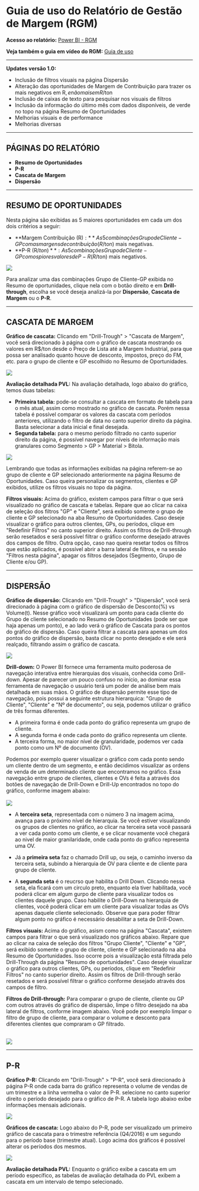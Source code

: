 # Guia de uso do Relatório de Gestão de Margem (RGM)

**Acesso ao relatório:** [Power BI - RGM](https://app.powerbi.com/groups/363fc772-dd63-4b14-9874-23adbff5b394/reports/86144c27-0021-4000-8f7c-6361bf0873e2/ReportSectiond4541df725c8d50c0f4c)

**Veja também o guia em vídeo do RGM:** [Guia de uso](https://arcelormittal.sharepoint.com/:v:/r/sites/arames/espaco-share/BBA/maisvalor/Documentos%20Compartilhados/Guia%20RGM%201.0.mp4?csf=1&e=VCe0hf)
___
**Updates versão 1.0:**
 - Inclusão de filtros visuais na página Dispersão
- Alteração das oportunidades de Margem de Contribuição para trazer os mais negativos em R$, e não mais em R$/ton
- Inclusão de caixas de texto para pesquisar nos visuais de filtros
- Inclusão da informação do último mês com dados disponíveis, de verde no topo na página Resumo de Oportunidades
- Melhorias visuais e de performance
- Melhorias diversas

___
## PÁGINAS DO RELATÓRIO
- **Resumo de Oportunidades**
- **P-R**
- **Cascata de Margem**
- **Dispersão**

___

## RESUMO DE OPORTUNIDADES
Nesta página são exibidas as 5 maiores oportunidades em cada um dos dois critérios a seguir:
- **Margem Contribuição (R$):** As 5 combinações Grupo de Cliente-GP com as  margens de contribuição (R$/ton) mais negativas.
- **P-R (R$/ton)**: As 5 combinações Grupo de Cliente-GP com os piores valores de P-R (R$/ton) mais negativos.

<img src="https://raw.githubusercontent.com/Luciano-Belgo/RGM-Guia/master/imagens/Resumo%20de%20oportunidades.png"><br>

Para analizar uma das combinações Grupo de Cliente-GP exibida no Resumo de oportunidades, clique nela com o botão direito e em **Drill-through**, escolha se você deseja analizá-la por **Dispersão**, **Cascata de Margem** ou o **P-R**. 

___
## CASCATA DE MARGEM
**Gráfico de cascata:** Clicando em "Drill-Trough" > "Cascata de Margem", você será direcionado à página com o gráfico de cascata mostrando os valores em R$/ton desde o Preço de Lista até a Margem Industrial, para que possa ser analisado quanto houve de desconto, impostos, preço do FM, etc. para o grupo de cliente e GP escolhido no Resumo de Oportunidades.

<img src="https://raw.githubusercontent.com/Luciano-Belgo/RGM-Guia/master/imagens/Cascata%20de%20margem.PNG"><br>


**Avaliação detalhada PVL:**  Na avaliação detalhada, logo abaixo do gráfico, temos duas tabelas:
- **Primeira tabela:** pode-se consultar a cascata em formato de tabela para o mês atual, assim como mostrado no gráfico de cascata. Porém nessa tabela é possível comparar os valores da cascata com períodos anteriores, utilizando o filtro de data no canto superior direito da página. Basta selecionar a data inicial e final desejada.
- **Segunda tabela:** para o mesmo período filtrado no canto superior direito da página, é possível navegar por níveis de informação mais granulares como Segmento > GP > Material > Bitola.

<img src="https://raw.githubusercontent.com/Luciano-Belgo/RGM-Guia/master/imagens/Avalia%C3%A7%C3%A3o%20detalhada.PNG"><br>

Lembrando que todas as informações exibidas na página referem-se ao grupo de cliente e GP selecionado anteriormente na página Resumo de Oportunidades. Caso queira personalizar os segmentos, clientes e GP exibidos, utilize os filtros visuais no topo da página.

**Filtros visuais:** Acima do gráfico, existem campos para filtrar o que será visualizado no gráfico de cascata e tabelas. Repare que ao clicar na caixa de seleção dos filtros "GP" e "Cliente", será exibido somente o grupo de cliente e GP selecionado na aba Resumo de Oportunidades.
Caso deseje visualizar o gráfico para outros clientes, GPs, ou períodos, clique em "Redefinir Filtros" no canto superior direito. Assim os filtros de Drill-through serão resetados e será possível filtrar o gráfico conforme desejado através dos campos de filtro. Outra opção, caso nao queira resetar todos os filtros que estão aplicados, é possível abrir a barra lateral de filtros, e na sessão "Filtros nesta página", apagar os filtros desejados (Segmento, Grupo de Cliente e/ou GP).

___
## DISPERSÃO
**Gráfico de dispersão:** Clicando em "Drill-Trough" > "Dispersão", você será direcionado à página com o gráfico de dispersão de Desconto(%) vs Volume(t). Nesse gráfico você visualizará um ponto para cada cliente do Grupo de cliente selecionado no Resumo de Oportunidades (pode ser que haja apenas um ponto), e ao lado verá o gráfico de Cascata para os pontos do gráfico de dispersão. Caso queira filtrar a cascata para apenas um dos pontos do gráfico de dispersão, basta clicar no ponto desejado e ele será realçado, filtrando assim o gráfico de cascata.

<img src="https://raw.githubusercontent.com/Luciano-Belgo/RGM-Guia/master/imagens/Dispers%C3%A3o.PNG"><br>

**Drill-down:** O Power BI fornece uma ferramenta muito poderosa de navegação interativa entre hierarquias dos visuais, conhecida como Drill-down. Apesar de parecer um pouco confuso no início, ao dominar essa ferramenta de navegação o usuário terá um poder de análise bem mais detalhada em suas mãos.
O gráfico de dispersão permite esse tipo de navegação, pois possui a seguinte estrutura hierarquica: "Grupo de Cliente", "Cliente" e "Nº de documento", ou seja, podemos utilizar o gráfico de três formas diferentes. 
- A primeira forma é onde cada ponto do gráfico representa um grupo de cliente.
- A segunda forma é onde cada ponto do gráfico representa um cliente.
- A terceira forma, no maior nível de granularidade, podemos ver cada ponto como um Nº de documento (OV). 

Podemos por exemplo querer visualizar o gráfico com cada ponto sendo um cliente dentro de um segmento, e então decidimos visualizar as ordens de venda de um determinado cliente que encontramos no gráfico. Essa navegação entre grupo de clientes, clientes e OVs é feita a através dos botões de navegação de Drill-Down e Drill-Up encontrados no topo do gráfico, conforme imagem abaixo:<br><br>
<img src="https://github.com/Luciano-Belgo/RGM-Guia/blob/master/drill%20down%20-%20drill%20up.png"><br>

- A **terceira seta**, representada com o número 3 na imagem acima, avança para o próximo nível de hierarquia. Se você estiver visualizando os grupos de clientes no gráfico, ao clicar na terceira seta você passará a ver cada ponto como um cliente, e se clicar novamente você chegará ao nivel de maior granilaridade, onde cada ponto do gráfico representa uma OV.

- Já a **primeira seta** faz o chamado Drill up, ou seja, o caminho inverso da terceira seta, subindo a hierarquia de OV para cliente e de cliente para grupo de cliente.

- A **segunda seta** é o reucrso que habilita o Drill Down. Clicando nessa seta, ela ficará com um circulo preto, enquanto ela tiver habilitada, você poderá clicar em algum gurpo de cliente para visualizar todos os clientes daquele grupo. Caso habilite o Drill-Down na hierarquia de clientes, você poderá clicar em um cliente para visualizar todas as OVs apenas daquele cliente selecionado. Observe que para poder filtrar algum ponto no gráfico é necessário desabilitar a seta de Drill-Down.

**Filtros visuais:** Acima do gráfico, asism como na página "Cascata", existem campos para filtrar o que será visualizado nos gráficos abaixo. Repare que ao clicar na caixa de seleção dos filtros "Grupo Cliente", "Cliente" e "GP", será exibido somente o grupo de cliente, cliente e GP selecionado na aba Resumo de Oportunidades. Isso ocorre pois a visualização está filtrada pelo Drill-Through da página "Resumo de oportunidades". Caso deseje visualizar o gráfico para outros clientes, GPs, ou períodos, clique em "Redefinir Filtros" no canto superior direito. Assim os filtros de Drill-through serão resetados e será possível filtrar o gráfico conforme desejado através dos campos de filtro.

**Filtros do Drill-through:** Para comparar o grupo de cliente, cliente ou GP com outros através do gráfico de dispersão, limpe o filtro desejado na aba lateral de filtros, conforme imagem abaixo. Você pode por exemplo limpar o filtro de grupo de cliente, para comparar o volume e desconto para diferentes clientes que compraram o GP filtrado. <br><br>

<img src="https://github.com/Luciano-Belgo/RGM-Guia/blob/master/imagens/Limpar%20filtros%20laterais.png">

___
## P-R
**Gráfico P-R:** Clicando em "Drill-Trough" > "P-R", você será direcionado à página P-R onde cada barra do gráfico representa o volume de vendas de um trimestre e a linha vermelha o valor de P-R. selecione no canto superior direito o período desejado para o gráfico de P-R. A tabela logo abaixo exibe informações mensais adicionais.

<img src="https://raw.githubusercontent.com/Luciano-Belgo/RGM-Guia/master/imagens/P-R.PNG">

**Gráficos de cascata:** Logo abaixo do P-R, pode ser visualizado um primeiro gráfico de cascata para o trimestre referência (Q4/2016) e um segundo para o período base (trimestre atual). Logo acima dos gráficos é possível alterar os períodos dos mesmos.

<img src="https://raw.githubusercontent.com/Luciano-Belgo/RGM-Guia/master/imagens/duas%20cascatas.PNG">

**Avaliação detalhada PVL:** Enquanto o gráfico exibe a cascata em um período específico, as tabelas de avaliação detalhada do PVL exibem a cascata em um intervalo de tempo selecionado.
